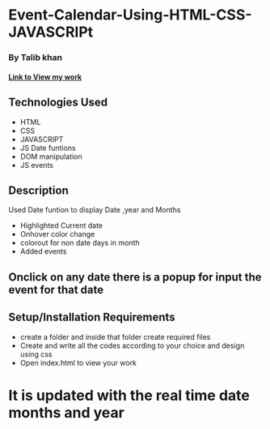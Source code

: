 # Event-Calendar-Using-HTML-CSS-JAVASCRIPt

### By Talib khan

#### [Link to View my work](   )

## Technologies Used

* HTML
* CSS
* JAVASCRIPT
* JS Date funtions
* DOM manipulation
* JS events

## Description
Used Date funtion to display Date ,year  and Months
* Highlighted Current date
* Onhover color change
* colorout for non date days in month
* Added events
## Onclick on any date there is a popup for input the event for that date

## Setup/Installation Requirements

* create a folder and inside that folder create required files
* Create and write all the codes according to your choice and design using css
* Open index.html to view your work

# It is updated with the real time date months and year


